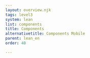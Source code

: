 ```yaml
---
layout: overview.njk
tags: level3
system: lean
list: components
title: Components
alternativetitle: Components Mobile
parent: lean_en
order: 40

---
```

